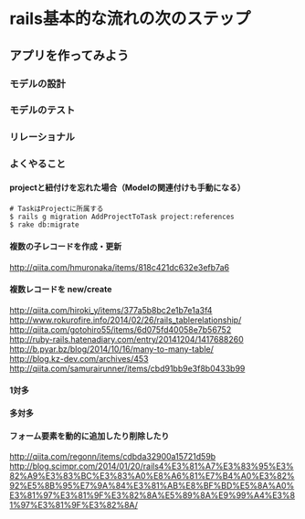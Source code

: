 
# rails基本的な流れの次のステップ

## アプリを作ってみよう

### モデルの設計
### モデルのテスト
### リレーショナル



### よくやること

#### projectと紐付けを忘れた場合（Modelの関連付けも手動になる）
```
# TaskはProjectに所属する
$ rails g migration AddProjectToTask project:references
$ rake db:migrate
```

#### 複数の子レコードを作成・更新
http://qiita.com/hmuronaka/items/818c421dc632e3efb7a6

#### 複数レコードを new/create
http://qiita.com/hiroki_y/items/377a5b8bc2e1b7e1a3f4  
http://www.rokurofire.info/2014/02/26/rails_tablerelationship/  
http://qiita.com/gotohiro55/items/6d075fd40058e7b56752  
http://ruby-rails.hatenadiary.com/entry/20141204/1417688260  
http://b.pyar.bz/blog/2014/10/16/many-to-many-table/  
http://blog.kz-dev.com/archives/453  
http://qiita.com/samurairunner/items/cbd91bb9e3f8b0433b99  

#### 1対多


#### 多対多


#### フォーム要素を動的に追加したり削除したり
http://qiita.com/regonn/items/cdbda32900a15721d59b  
http://blog.scimpr.com/2014/01/20/rails4%E3%81%A7%E3%83%95%E3%82%A9%E3%83%BC%E3%83%A0%E8%A6%81%E7%B4%A0%E3%82%92%E5%8B%95%E7%9A%84%E3%81%AB%E8%BF%BD%E5%8A%A0%E3%81%97%E3%81%9F%E3%82%8A%E5%89%8A%E9%99%A4%E3%81%97%E3%81%9F%E3%82%8A/  

